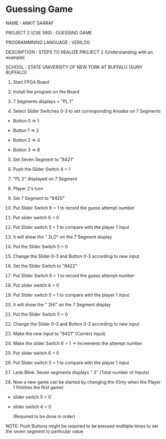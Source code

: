 Guessing Game
=============

NAME                  : ANKIT SARRAF

PROJECT 2 (CSE 590)   : GUESSING GAME

PROGRAMMNING LANGUAGE : VERILOG

DESCRIPTION           : STEPS TO REALIZE PROJECT 2 (Understanding with an example)

SCHOOL                : STATE UNIVERSITY OF NEW YORK AT BUFFALO (SUNY BUFFALO)

1) Start FPGA Board

2) Install the program on the Board

3) 7 Segments displays = "PL 1"

4) Select Slider Switches 0-3 to set corresponding Anodes on 7 Segments

  - Button 0 => 1

  - Button 1 => 2

  - Button 2 => 4

  - Button 3 => 8

5) Set Seven Segment to "8421"

6) Push the Slider Switch 4 = 1

7) "PL 2" displayed on 7 Segment

8) Player 2's turn

9) Set 7 Segment to "8420"

10) Put Slider Switch 6 = 1 to record the guess attempt number

11) Put slider switch 6 = 0

12) Put Slider switch 5 = 1 to compare with the player 1 input

13) It will show the " 2LO" on the 7 Segment display

14) Put the Slider Switch 5 = 0

15) Change the Slider 0-3 and Button 0-3 according to new input

16) Set the Slider Switch to "8422"

17) Put Slider Switch 6 = 1 to record the guess attempt number

18) Put slider switch 6 = 0

19) Put Slider switch 5 = 1 to compare with the player 1 input

20) It will show the " 2HI" on the 7 Segment display

21) Put the Slider Switch 5 = 0

22) Change the Slider 0-3 and Button 0-3 according to new input

23) Make the new input to "8421" (Correct input)

24) Make the slider Switch 6 = 1 -> Increments the attempt number

25) Put slider switch 6 = 0

26) Put Slider switch 5 = 1 to compare with the player 1 input

27) Leds Blink. Seven segments displays "   3" (Total number of Inputs)

28) Now a new game can be started by changing the (Only when the Player 1 finishes the first game)

  - slider switch 5 = 0

  - slider switch 4 = 0

    (Required to be done in order)



NOTE: Push Buttons might be required to be pressed mulltiple times to set the seven segment to particular value
